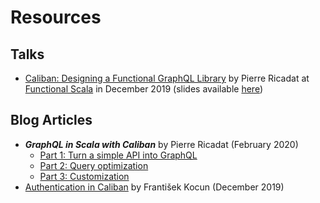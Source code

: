 # Resources

## Talks
- [Caliban: Designing a Functional GraphQL Library](https://www.youtube.com/watch?v=OC8PbviYUlQ) by Pierre Ricadat at [Functional Scala](https://www.functionalscala.com/) in December 2019 (slides available [here](https://www.slideshare.net/PierreRicadat/designing-a-functional-graphql-library-204680947))

## Blog Articles

- __*GraphQL in Scala with Caliban*__ by Pierre Ricadat (February 2020)
    - [Part 1: Turn a simple API into GraphQL](https://medium.com/@ghostdogpr/graphql-in-scala-with-caliban-part-1-8ceb6099c3c2)
    - [Part 2: Query optimization](https://medium.com/@ghostdogpr/graphql-in-scala-with-caliban-part-2-c7762110c0f9)
    - [Part 3: Customization](https://medium.com/@ghostdogpr/graphql-in-scala-with-caliban-part-3-8962a02d5d64)    
- [Authentication in Caliban](http://fokot.github.io/post/caliban-auth.html) by František Kocun (December 2019)